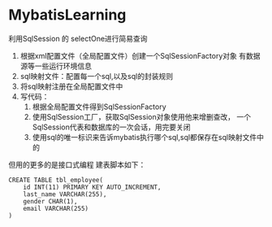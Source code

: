 # MybatisLearning
利用SqlSession 的 selectOne进行简易查询

1. 根据xml配置文件（全局配置文件）创建一个SqlSessionFactory对象
                有数据源等一些运行环境信息
2. sql映射文件：配置每一个sql,以及sql的封装规则
3. 将sql映射注册在全局配置文件中
4. 写代码：
	1. 根据全局配置文件得到SqlSessionFactory
	2. 使用SqlSession工厂，获取SqlSession对象使用他来增删查改， 一个SqlSession代表和数据库的一次会话，用完要关闭
	3. 使用sql的唯一标识来告诉mybatis执行哪个sql,sql都保存在sql映射文件中的
                    
但用的更多的是接口式编程
建表脚本如下：
~~~mysql
CREATE TABLE tbl_employee(
	id INT(11) PRIMARY KEY AUTO_INCREMENT,
	last_name VARCHAR(255),
	gender CHAR(1),
	email VARCHAR(255)
)
~~~
